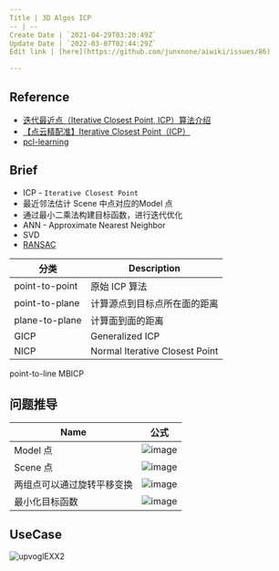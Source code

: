 ```yaml
---
Title | 3D Algos ICP
-- | --
Create Date | `2021-04-29T03:20:49Z`
Update Date | `2022-03-07T02:44:29Z`
Edit link | [here](https://github.com/junxnone/aiwiki/issues/86)

---
```

## Reference
- [迭代最近点（Iterative Closest Point, ICP）算法介绍](https://zhuanlan.zhihu.com/p/35893884)
- [【点云精配准】Iterative Closest Point（ICP）](https://zhuanlan.zhihu.com/p/107218828)
- [pcl-learning](https://github.com/HuangCongQing/pcl-learning)

## Brief
- ICP - `Iterative Closest Point`
- 最近邻法估计 Scene 中点对应的Model 点
- 通过最小二乘法构建目标函数，进行迭代优化
- ANN - Approximate Nearest Neighbor
- SVD
- [RANSAC](/RANSAC)

分类 | Description
-- | --
point-to-point | 原始 ICP 算法
point-to-plane | 计算源点到目标点所在面的距离
plane-to-plane | 计算面到面的距离
GICP | Generalized ICP 
NICP | Normal Iterative Closest Point
point-to-line
MBICP

## 问题推导

Name | 公式
-- | --
Model 点 | ![image](https://user-images.githubusercontent.com/2216970/117235265-fc689700-ae58-11eb-9031-f877eebde05c.png)
Scene 点 | ![image](https://user-images.githubusercontent.com/2216970/117235277-025e7800-ae59-11eb-9ea8-8f684caa12d4.png)
两组点可以通过旋转平移变换 | ![image](https://user-images.githubusercontent.com/2216970/117235297-0d190d00-ae59-11eb-9cd4-81ecfcaaf8a0.png)
最小化目标函数 | ![image](https://user-images.githubusercontent.com/2216970/117235439-481b4080-ae59-11eb-9a7d-c358d25d3eb4.png)



## UseCase

![upvoglEXX2](https://user-images.githubusercontent.com/2216970/117272623-f4771a00-ae8d-11eb-9808-28699cf10014.gif)

